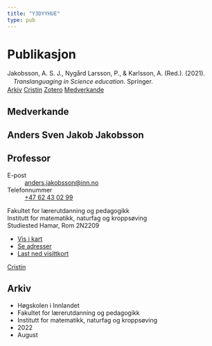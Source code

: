 ```yaml
---
title: "Y3DYYHUE"
type: pub
---
```

<h1>Publikasjon</h1>
<article id="csl-bib-container-Y3DYYHUE" class="csl-bib-container">
  <div class="csl-bib-body" style="line-height: 1.35; padding-left: 1em; text-indent:-1em;">
  <div class="csl-entry">Jakobsson, A. S. J., Nyg&#xE5;rd Larsson, P., &amp; Karlsson, A. (Red.). (2021). <i>Translanguaging in Science education</i>. Springer.</div>
</div>
  <div class="csl-bib-buttons">
    <a href="#taxonomy-article-Y3DYYHUE" class="csl-bib-button">Arkiv</a>
    <a href alt="Cristin URL" class="csl-bib-button">Cristin</a>
    <a href alt="Zotero URL" class="csl-bib-button">Zotero</a>
    <a href="#contributors-article-Y3DYYHUE" class="csl-bib-button">Medverkande</a>
  </div>
  <div id="csl-bib-meta-container-Y3DYYHUE"></div>
</article>
<div id="csl-bib-meta-Y3DYYHUE" class="csl-bib-meta">
  <article id="contributors-article-Y3DYYHUE" class="contributors-article">
    <h1>Medverkande</h1>
    <div class="personas">
<div class="vrtx-hinn-person-card">
<div class="photo">
<i class="lar la-user-circle missing-person"></i>
</div>
<div class="info">
<hgroup><h1>Anders Sven Jakob Jakobsson</h1>
<h2>Professor</h2>
</hgroup><dl>
<dt>E-post</dt>
<dd>
<a href="mailto:anders.jakobsson@inn.no">anders.jakobsson@inn.no</a>
</dd>
<dt>Telefonnummer</dt>
<dd><a href="tel:+4762430299">
+47 62 43 02 99
</a></dd>
</dl>
<p>
Fakultet for lærerutdanning og pedagogikk<br>
Institutt for matematikk, naturfag og kroppsøving<br>
Studiested Hamar,
Rom 2N2209
</p>
<ul class="vrtx-hinn-links">
<li><a href="https://www.google.com/maps?q=60.79677,11.07358">Vis i kart</a></li>
<li><a href="https://www.inn.no/finn-en-ansatt/anders-jakobsson.html#vrtx-hinn-addresses">Se adresser</a></li>
<li><a href="https://www.inn.no/finn-en-ansatt/anders-jakobsson.html?vrtx=vcf">Last ned visittkort</a></li>
</ul>
</div>
</div>
<a href="https://app.cristin.no/persons/show.jsf?id=1314928" alt="Cristin URL" class="personas-cristin">Cristin</a>
</div>
  </article>
  <article id="taxonomy-article-Y3DYYHUE" class="taxonomy-article">
    <h1>Arkiv</h1>
    <ul>
      <li>Høgskolen i Innlandet</li>
      <li>Fakultet for lærerutdanning og pedagogikk</li>
      <li>Institutt for matematikk, naturfag og kroppsøving</li>
      <li>2022</li>
      <li>August</li>
    </ul>
  </article>
</div>
